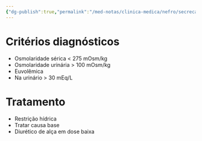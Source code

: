 ```yaml
---
{"dg-publish":true,"permalink":"/med-notas/clinica-medica/nefro/secrecao-inapropriada-de-adh/","tags":["review"]}
---
```


# Critérios diagnósticos
- Osmolaridade sérica < 275 mOsm/kg
- Osmolaridade urinária > 100 mOsm/kg
- Euvolêmica
- Na urinário > 30 mEq/L

# Tratamento
- Restrição hídrica
- Tratar causa base
- Diurético de alça em dose baixa
